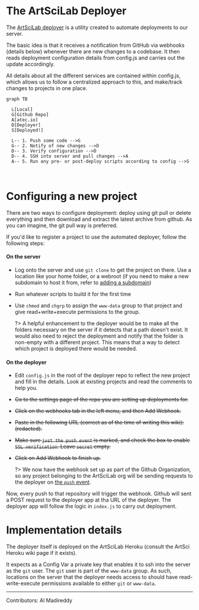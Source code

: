 # The ArtSciLab Deployer 

The [ArtSciLab deployer](https://github.com/artscilab/deployer) is a utility created to automate deployments to our server.

The basic idea is that it receives a notification from GitHub via webhooks (details below) whenever there are new changes to a codebase. It then reads deployment configuration details from config.js and carries out the update accordingly. 

All details about all the different services are contained within config.js, which allows us to follow a centralized approach to this, and make/track changes to projects in one place.

```mermaid
graph TB

  L[Local]
  G[Github Repo]
  A[atec.io]
  D[Deployer]
  S[Deployed!]

  L-- 1. Push some code -->G
  G-- 2. Notify of new changes -->D
  D-- 3. Verify configuration -->D
  D-- 4. SSH into server and pull changes -->A
  A-- 5. Run any pre- or post-deploy scripts according to config -->S
```

<br>

# Configuring a new project
There are two ways to configure deployment: deploy using git pull or delete everything and then download and extract the latest archive from github. As you can imagine, the git pull way is preferred. 

If you'd like to register a project to use the automated deployer, follow the following steps: 

#### On the server
- Log onto the server and use `git clone` to get the project on there. Use a location like your home folder, or a webroot (if you need to make a new subdomain to host it from, refer to [adding a subdomain](/server/addSubdomain.md))

- Run whatever scripts to build it for the first time

- Use `chmod` and `chgrp` to assign the `www-data` group to that project and give read+write+execute permissions to the group.

  ?> A helpful enhancement to the deployer would be to make all the folders necessary on the server if it detects that a path doesn't exist. It would also need to reject the deployment and notify that the folder is non-empty with a different project. This means that a way to detect which project is deployed there would be needed.

#### On the deployer
- Edit `config.js` in the root of the deployer repo to reflect the new project and fill in the details. Look at existing projects and read the comments to help you. 

- ~~Go to the settings page of the repo you are setting up deployments for.~~

- ~~Click on the webhooks tab in the left menu, and then Add Webhook.~~ 

- ~~Paste in the following URL (correct as of the time of writing this wiki): (redacted).~~

- ~~Make sure `just the push event` is marked, and check the box to enable `SSL verification`. Leave `secret` empty.~~

- ~~Click on Add Webhook to finish up.~~

  ?> We now have the webhook set up as part of the Github Organization, so any project belonging to the ArtSciLab org will be sending requests to the deployer on [the `push` event](https://developer.github.com/webhooks/event-payloads/#push).

Now, every push to that repository will trigger the webhook. Github will sent a POST request to the deployer app at tha URL of the deployer. The deployer app will follow the logic in `index.js` to carry out deployment. 

# Implementation details
The deployer itself is deployed on the ArtSciLab Heroku (consult the ArtSci Heroku wiki page if it exists).

It expects as a Config Var a private key that enables it to ssh into the server as the `git` user. The `git` user is part of the `www-data` group. As such, locations on the server that the deployer needs access to should have read-write-execute permissions available to either `git` or `www-data`. 


---

Contributors: Al Madireddy